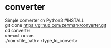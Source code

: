 # converter
Simple converter on Python3 
#INSTALL                               
git clone https://github.com/zertmark/converter.git                          
cd converter                            
chmod +x con                               
./con <file_path> <type_to_convert>              
